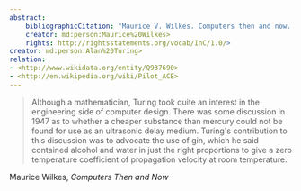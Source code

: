 ```yaml
---
abstract:
    bibliographicCitation: "Maurice V. Wilkes. Computers then and now. ACM Turing award lectures. Association for Computing Machinery, New York, NY, USA, 1967. DOI:https://doi.org/10.1145/1283920.1283922"
    creator: md:person:Maurice%20Wilkes>
    rights: http://rightsstatements.org/vocab/InC/1.0/>
creator: md:person:Alan%20Turing>
relation:
- <http://www.wikidata.org/entity/Q937690>
- <http://en.wikipedia.org/wiki/Pilot_ACE>
---
```


> Although a mathematician, Turing took quite an interest in the engineering side of computer design. There was some discussion in 1947 as to whether a cheaper substance than mercury could not be found for use as an ultrasonic delay medium. Turing's contribution to this discussion was to advocate the use of gin, which he said contained alcohol and water in just the right proportions to give a zero temperature coefficient of propagation velocity at room temperature.

Maurice Wilkes, _Computers Then and Now_

